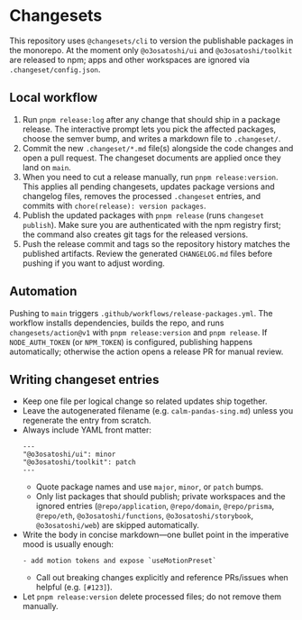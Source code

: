 # Changesets

This repository uses `@changesets/cli` to version the publishable packages in the monorepo. At the moment only `@o3osatoshi/ui` and `@o3osatoshi/toolkit` are released to npm; apps and other workspaces are ignored via `.changeset/config.json`.

## Local workflow

1. Run `pnpm release:log` after any change that should ship in a package release. The interactive prompt lets you pick the affected packages, choose the semver bump, and writes a markdown file to `.changeset/`.
2. Commit the new `.changeset/*.md` file(s) alongside the code changes and open a pull request. The changeset documents are applied once they land on `main`.
3. When you need to cut a release manually, run `pnpm release:version`. This applies all pending changesets, updates package versions and changelog files, removes the processed `.changeset` entries, and commits with `chore(release): version packages`.
4. Publish the updated packages with `pnpm release` (runs `changeset publish`). Make sure you are authenticated with the npm registry first; the command also creates git tags for the released versions.
5. Push the release commit and tags so the repository history matches the published artifacts. Review the generated `CHANGELOG.md` files before pushing if you want to adjust wording.

## Automation

Pushing to `main` triggers `.github/workflows/release-packages.yml`. The workflow installs dependencies, builds the repo, and runs `changesets/action@v1` with `pnpm release:version` and `pnpm release`. If `NODE_AUTH_TOKEN` (or `NPM_TOKEN`) is configured, publishing happens automatically; otherwise the action opens a release PR for manual review.

## Writing changeset entries

- Keep one file per logical change so related updates ship together.
- Leave the autogenerated filename (e.g. `calm-pandas-sing.md`) unless you regenerate the entry from scratch.
- Always include YAML front matter:
  ```
  ---
  "@o3osatoshi/ui": minor
  "@o3osatoshi/toolkit": patch
  ---
  ```
  - Quote package names and use `major`, `minor`, or `patch` bumps.
  - Only list packages that should publish; private workspaces and the ignored entries (`@repo/application`, `@repo/domain`, `@repo/prisma`, `@repo/eth`, `@o3osatoshi/functions`, `@o3osatoshi/storybook`, `@o3osatoshi/web`) are skipped automatically.
- Write the body in concise markdown—one bullet point in the imperative mood is usually enough:
  ```
  - add motion tokens and expose `useMotionPreset`
  ```
  - Call out breaking changes explicitly and reference PRs/issues when helpful (e.g. `[#123]`).
- Let `pnpm release:version` delete processed files; do not remove them manually.
